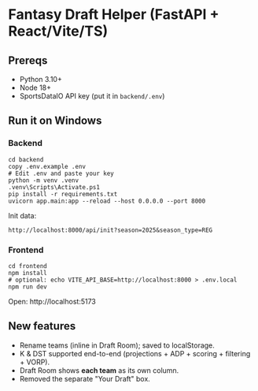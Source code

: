 # Fantasy Draft Helper (FastAPI + React/Vite/TS)

## Prereqs
- Python 3.10+
- Node 18+
- SportsDataIO API key (put it in `backend/.env`)

## Run it on Windows

### Backend
```
cd backend
copy .env.example .env
# Edit .env and paste your key
python -m venv .venv
.venv\Scripts\Activate.ps1
pip install -r requirements.txt
uvicorn app.main:app --reload --host 0.0.0.0 --port 8000
```
Init data:
```
http://localhost:8000/api/init?season=2025&season_type=REG
```

### Frontend
```
cd frontend
npm install
# optional: echo VITE_API_BASE=http://localhost:8000 > .env.local
npm run dev
```
Open: http://localhost:5173

## New features
- Rename teams (inline in Draft Room); saved to localStorage.
- K & DST supported end-to-end (projections + ADP + scoring + filtering + VORP).
- Draft Room shows **each team** as its own column.
- Removed the separate "Your Draft" box.
